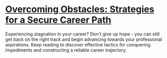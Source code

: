 
# [Overcoming Obstacles: Strategies for a Secure Career Path](https://www.mindhaste.com/t/career-advice/overcoming-obstacles-strategies-for-a-secure-career-path-623)

Experiencing stagnation in your career? Don't give up hope - you can still get back on the right track and begin advancing towards your professional aspirations. Keep reading to discover effective tactics for conquering impediments and constructing a reliable career trajectory.
    